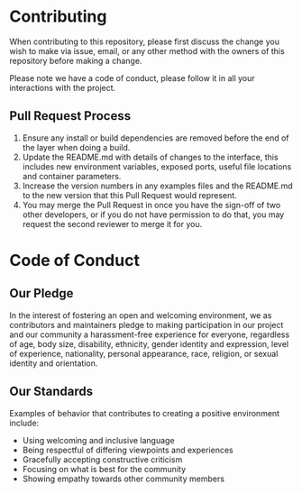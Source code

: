 <h1>Contributing</h1>
<p>When contributing to this repository, please first discuss the change you wish to make via issue, email, or any other method with the owners of this repository before making a change.</p>
<p>Please note we have a code of conduct, please follow it in all your interactions with the project.</p>

<h2>Pull Request Process</h2>
<ol>
<li>Ensure any install or build dependencies are removed before the end of the layer when doing a build.</li>
<li>Update the README.md with details of changes to the interface, this includes new environment variables, exposed ports, useful file locations and container parameters.</li>
<li>Increase the version numbers in any examples files and the README.md to the new version that this Pull Request would represent.</li>
<li>You may merge the Pull Request in once you have the sign-off of two other developers, or if you do not have permission to do that, you may request the second reviewer to merge it for you.</li>
</ol>

<h1>Code of Conduct</h1>
<h2>Our Pledge</h2>
<p>In the interest of fostering an open and welcoming environment, we as contributors and maintainers pledge to making participation in our project and our community a harassment-free experience for everyone, regardless of age, body size, disability, ethnicity, gender identity and expression, level of experience, nationality, personal appearance, race, religion, or sexual identity and orientation.</p>

<h2>Our Standards</h2>
<p>Examples of behavior that contributes to creating a positive environment include:</p>
<ul>
<li>Using welcoming and inclusive language</li>
<li>Being respectful of differing viewpoints and experiences</li>
<li>Gracefully accepting constructive criticism</li>
<li>Focusing on what is best for the community</li>
<li>Showing empathy towards other community members</li>
</ul>
